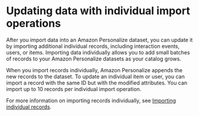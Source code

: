 # Updating data with individual import operations<a name="updating-data-individually"></a>

After you import data into an Amazon Personalize dataset, you can update it by importing additional individual records, including interaction events, users, or items\. Importing data individually allows you to add small batches of records to your Amazon Personalize datasets as your catalog grows\. 

 When you import records individually, Amazon Personalize appends the new records to the dataset\. To update an individual item or user, you can import a record with the same ID but with the modified attributes\. You can import up to 10 records per individual import operation\. 

For more information on importing records individually, see [Importing individual records](incremental-data-updates.md)\. 